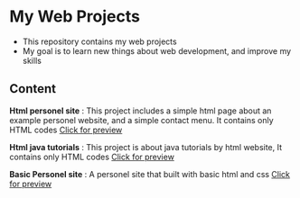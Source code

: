 # My Web Projects
- This repository contains my web projects
- My goal is to learn new things about web development, and improve my skills

## Content
**Html personel site** : This project includes a simple html page about an example personel website, and a simple contact menu. It contains only HTML codes  [Click for preview](https://burakhan29.github.io/web-projects/basic-html-personal-site/ "Click for preview")

**Html java tutorials** : This project is about java tutorials by html website, It contains only HTML codes [Click for preview](https://burakhan29.github.io/web-projects/html-java-tutorial// "Click for preview")

**Basic Personel site** : A personel site that built with basic html and css [Click for preview](https://burakhan29.github.io/web-projects/Personel-site2/ "Click for preview")

